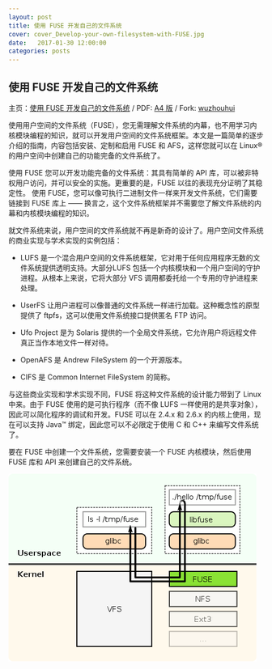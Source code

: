 ```yaml
---
layout: post
title: 使用 FUSE 开发自己的文件系统
cover: cover_Develop-your-own-filesystem-with-FUSE.jpg
date:   2017-01-30 12:00:00
categories: posts
---
```

## 使用 FUSE 开发自己的文件系统

主页：[使用 FUSE 开发自己的文件系统](https://github.com/M-Mono/UserSpace-FileSystem-Based-on-FUSE) / PDF: [A4 版](https://github.com/M-Mono/UserSpace-FileSystem-Based-on-FUSE/raw/master/使用%20FUSE%20开发自己的文件系统(A4).pdf) / Fork: [wuzhouhui](https://github.com/wuzhouhui/fs_on_fuse)


使用用户空间的文件系统（FUSE），您无需理解文件系统的内幕，也不用学习内核模块编程的知识，就可以开发用户空间的文件系统框架。本文是一篇简单的逐步介绍的指南，内容包括安装、定制和启用 FUSE 和 AFS，这样您就可以在 Linux® 的用户空间中创建自己的功能完备的文件系统了。

使用 FUSE 您可以开发功能完备的文件系统：其具有简单的 API 库，可以被非特权用户访问，并可以安全的实施。更重要的是，FUSE 以往的表现充分证明了其稳定性。
使用 FUSE，您可以像可执行二进制文件一样来开发文件系统，它们需要链接到 FUSE 库上 —— 换言之，这个文件系统框架并不需要您了解文件系统的内幕和内核模块编程的知识。

就文件系统来说，用户空间的文件系统就不再是新奇的设计了。用户空间文件系统的商业实现与学术实现的实例包括：

+ LUFS 是一个混合用户空间的文件系统框架，它对用于任何应用程序无数的文件系统提供透明支持。大部分LUFS 包括一个内核模块和一个用户空间的守护进程。从根本上来说，它将大部分 VFS 调用都委托给一个专用的守护进程来处理。

+ UserFS 让用户进程可以像普通的文件系统一样进行加载。这种概念性的原型提供了 ftpfs，这可以使用文件系统接口提供匿名 FTP 访问。

+ Ufo Project 是为 Solaris 提供的一个全局文件系统，它允许用户将远程文件真正当作本地文件一样对待。

+ OpenAFS 是 Andrew FileSystem 的一个开源版本。

+ CIFS 是 Common Internet FileSystem 的简称。

与这些商业实现和学术实现不同，FUSE 将这种文件系统的设计能力带到了 Linux 中来。由于 FUSE 使用的是可执行程序（而不像 LUFS 一样使用的是共享对象），因此可以简化程序的调试和开发。FUSE 可以在 2.4.x 和 2.6.x 的内核上使用，现在可以支持 Java™ 绑定，因此您可以不必限定于使用 C 和 C++ 来编写文件系统了。

要在 FUSE 中创建一个文件系统，您需要安装一个 FUSE 内核模块，然后使用 FUSE 库和 API 来创建自己的文件系统。

![使用 FUSE 开发自己的文件系统](https://github.com/M-Mono/UserSpace-FileSystem-Based-on-FUSE/blob/master/Images/FUSE_structure.svg.png)
